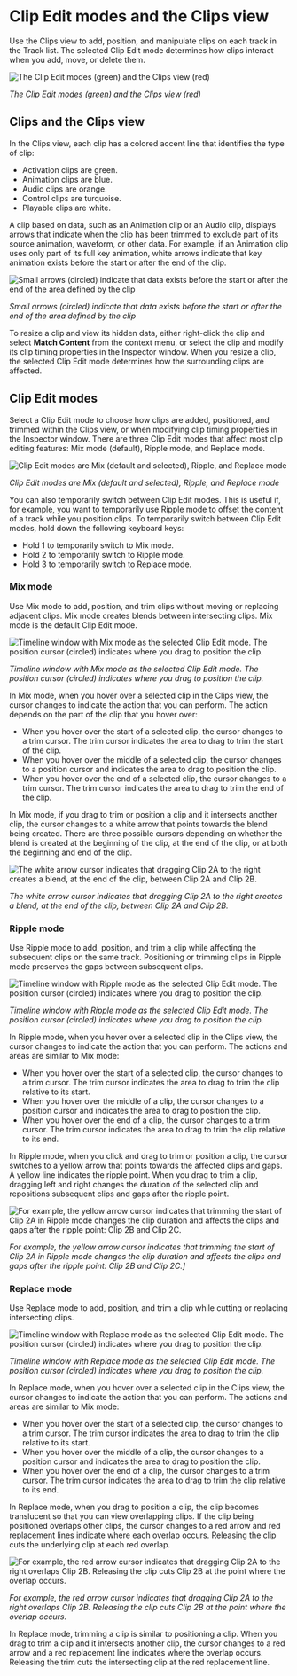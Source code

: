 # Clip Edit modes and the Clips view

Use the Clips view to add, position, and manipulate clips on each track in the Track list. The selected Clip Edit mode determines how clips interact when you add, move, or delete them.

![The Clip Edit modes (green) and the Clips view (red)](images/timeline_clips_view.png)

_The Clip Edit modes (green) and the Clips view (red)_

## Clips and the Clips view

In the Clips view, each clip has a colored accent line that identifies the type of clip: 

* Activation clips are green.
* Animation clips are blue.
* Audio clips are orange.
* Control clips are turquoise.
* Playable clips are white.

A clip based on data, such as an Animation clip or an Audio clip, displays arrows that indicate when the clip has been trimmed to exclude part of its source animation, waveform, or other data. For example, if an Animation clip uses only part of its full key animation, white arrows indicate that key animation exists before the start or after the end of the clip.

![Small arrows (circled) indicate that data exists before the start or after the end of the area defined by the clip](images/timeline_clips_arrows.png)

_Small arrows (circled) indicate that data exists before the start or after the end of the area defined by the clip_

To resize a clip and view its hidden data, either right-click the clip and select **Match Content** from the context menu, or select the clip and modify its clip timing properties in the Inspector window. When you resize a clip, the selected Clip Edit mode determines how the surrounding clips are affected.

## Clip Edit modes

Select a Clip Edit mode to choose how clips are added, positioned, and trimmed within the Clips view, or when modifying clip timing properties in the Inspector window. There are three Clip Edit modes that affect most clip editing features: Mix mode (default), Ripple mode, and Replace mode.

![Clip Edit modes are Mix (default and selected), Ripple, and Replace mode](images/timeline_zoomed_clip_edit_modes.png)

_Clip Edit modes are Mix (default and selected), Ripple, and Replace mode_

You can also temporarily switch between Clip Edit modes. This is useful if, for example, you want to temporarily use Ripple mode to offset the content of a track while you position clips. To temporarily switch between Clip Edit modes, hold down the following keyboard keys:

* Hold 1 to temporarily switch to Mix mode.
* Hold 2 to temporarily switch to Ripple mode. 
* Hold 3 to temporarily switch to Replace mode. 

### Mix mode

Use Mix mode to add, position, and trim clips without moving or replacing adjacent clips. Mix mode creates blends between intersecting clips. Mix mode is the default Clip Edit mode.

![Timeline window with Mix mode as the selected Clip Edit mode. The position cursor (circled) indicates where you drag to position the clip.](images/timeline_mix_mode_position_cursor.png)

_Timeline window with Mix mode as the selected Clip Edit mode. The position cursor (circled) indicates where you drag to position the clip._

In Mix mode, when you hover over a selected clip in the Clips view, the cursor changes to indicate the action that you can perform. The action depends on the part of the clip that you hover over:

* When you hover over the start of a selected clip, the cursor changes to a trim cursor. The trim cursor indicates the area to drag to trim the start of the clip. 
* When you hover over the middle of a selected clip, the cursor changes to a position cursor and indicates the area to drag to position the clip. 
* When you hover over the end of a selected clip, the cursor changes to a trim cursor. The trim cursor indicates the area to drag to trim the end of the clip. 

In Mix mode, if you drag to trim or position a clip and it intersects another clip, the cursor changes to a white arrow that points towards the blend being created. There are three possible cursors depending on whether the blend is created at the beginning of the clip, at the end of the clip, or at both the beginning and end of the clip.

![The white arrow cursor indicates that dragging Clip 2A to the right creates a blend, at the end of the clip, between Clip 2A and Clip 2B.](images/timeline_mix_mode_blend_arrow.png)

_The white arrow cursor indicates that dragging Clip 2A to the right creates a blend, at the end of the clip, between Clip 2A and Clip 2B._

### Ripple mode

Use Ripple mode to add, position, and trim a clip while affecting the subsequent clips on the same track. Positioning or trimming clips in Ripple mode preserves the gaps between subsequent clips.

![Timeline window with Ripple mode as the selected Clip Edit mode. The position cursor (circled) indicates where you drag to position the clip.](images/timeline_ripple_mode.png)

_Timeline window with Ripple mode as the selected Clip Edit mode. The position cursor (circled) indicates where you drag to position the clip._

In Ripple mode, when you hover over a selected clip in the Clips view, the cursor changes to indicate the action that you can perform. The actions and areas are similar to Mix mode: 

* When you hover over the start of a selected clip, the cursor changes to a trim cursor. The trim cursor indicates the area to drag to trim the clip relative to its start.
* When you hover over the middle of a clip, the cursor changes to a position cursor and indicates the area to drag to position the clip.
* When you hover over the end of a clip, the cursor changes to a trim cursor. The trim cursor indicates the area to drag to trim the clip relative to its end.

In Ripple mode, when you click and drag to trim or position a clip, the cursor switches to a yellow arrow that points towards the affected clips and gaps. A yellow line indicates the ripple point. When you drag to trim a clip, dragging left and right changes the duration of the selected clip and repositions subsequent clips and gaps after the ripple point.

![For example, the yellow arrow cursor indicates that trimming the start of Clip 2A in Ripple mode changes the clip duration and affects the clips and gaps after the ripple point: Clip 2B and Clip 2C.](images/timeline_ripple_mode_yellow_arrow.png)

_For example, the yellow arrow cursor indicates that trimming the start of Clip 2A in Ripple mode changes the clip duration and affects the clips and gaps after the ripple point: Clip 2B and Clip 2C.]_

### Replace mode

Use Replace mode to add, position, and trim a clip while cutting or replacing intersecting clips.

![Timeline window with Replace mode as the selected Clip Edit mode. The position cursor (circled) indicates where you drag to position the clip.](images/timeline_replace_mode.png)

_Timeline window with Replace mode as the selected Clip Edit mode. The position cursor (circled) indicates where you drag to position the clip._

In Replace mode, when you hover over a selected clip in the Clips view, the cursor changes to indicate the action that you can perform. The actions and areas are similar to Mix mode: 

* When you hover over the start of a selected clip, the cursor changes to a trim cursor. The trim cursor indicates the area to drag to trim the clip relative to its start.
* When you hover over the middle of a clip, the cursor changes to a position cursor and indicates the area to drag to position the clip.
* When you hover over the end of a clip, the cursor changes to a trim cursor. The trim cursor indicates the area to drag to trim the clip relative to its end.

In Replace mode, when you drag to position a clip, the clip becomes translucent so that you can view overlapping clips. If the clip being positioned overlaps other clips, the cursor changes to a red arrow and red replacement lines indicate where each overlap occurs. Releasing the clip cuts the underlying clip at each red overlap. 

![For example, the red arrow cursor indicates that dragging Clip 2A to the right overlaps Clip 2B. Releasing the clip cuts Clip 2B at the point where the overlap occurs.](images/timeline_replace_mode_red_cut.png)

_For example, the red arrow cursor indicates that dragging Clip 2A to the right overlaps Clip 2B. Releasing the clip cuts Clip 2B at the point where the overlap occurs._

In Replace mode, trimming a clip is similar to positioning a clip. When you drag to trim a clip and it intersects another clip, the cursor changes to a red arrow and a red replacement line indicates where the overlap occurs. Releasing the trim cuts the intersecting clip at the red replacement line.
